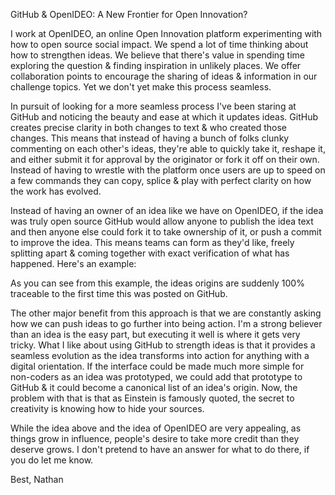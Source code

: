 GitHub & OpenIDEO: A New Frontier for Open Innovation?

I work at OpenIDEO, an online Open Innovation platform experimenting with how to open source social impact.  We spend a lot of time thinking about how to strengthen ideas.  We believe that there's value in spending time exploring the question & finding inspiration in unlikely places.  We offer collaboration points to encourage the sharing of ideas & information in our challenge topics.  Yet we don't yet make this process seamless. 

In pursuit of looking for a more seamless process I've been staring at GitHub and noticing the beauty and ease at which it updates ideas.  GitHub creates precise clarity in both changes to text & who created those changes.  This means that instead of having a bunch of folks clunky commenting on each other's ideas, they're able to quickly take it, reshape it, and either submit it for approval by the originator or fork it off on their own.  Instead of having to wrestle with the platform once users are up to speed on a few commands they can copy, splice & play with perfect clarity on how the work has evolved.

Instead of having an owner of an idea like we have on OpenIDEO, if the idea was truly open source GitHub would allow anyone to publish the idea text and then anyone else could fork it to take ownership of it, or push a commit to improve the idea.  This means teams can form as they'd like, freely splitting apart & coming together with exact verification of what has happened.  Here's an example:


As you can see from this example, the ideas origins are suddenly 100% traceable to the first time this was posted on GitHub.  

The other major benefit from this approach is that we are constantly asking how we can push ideas to go further into being action.  I'm a strong believer than an idea is the easy part, but executing it well is where it gets very tricky.  What I like about using GitHub to strength ideas is that it provides a seamless evolution as the idea transforms into action for anything with a digital orientation.  If the interface could be made much more simple for non-coders as an idea was prototyped, we could add that prototype to GitHub & it could become a canonical list of an idea's origin.  Now, the problem with that is that as Einstein is famously quoted, the secret to creativity is knowing how to hide your sources.

While the idea above and the idea of OpenIDEO are very appealing, as things grow in influence, people's desire to take more credit than they deserve grows.  I don't pretend to have an answer for what to do there, if you do let me know.

Best,
Nathan






